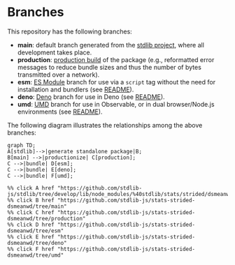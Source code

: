 <!--

@license Apache-2.0

Copyright (c) 2022 The Stdlib Authors.

Licensed under the Apache License, Version 2.0 (the "License");
you may not use this file except in compliance with the License.
You may obtain a copy of the License at

    http://www.apache.org/licenses/LICENSE-2.0

Unless required by applicable law or agreed to in writing, software
distributed under the License is distributed on an "AS IS" BASIS,
WITHOUT WARRANTIES OR CONDITIONS OF ANY KIND, either express or implied.
See the License for the specific language governing permissions and
limitations under the License.

-->

# Branches

This repository has the following branches:

-   **main**: default branch generated from the [stdlib project][stdlib-url], where all development takes place.
-   **production**: [production build][production-url] of the package (e.g., reformatted error messages to reduce bundle sizes and thus the number of bytes transmitted over a network).
-   **esm**: [ES Module][esm-url] branch for use via a `script` tag without the need for installation and bundlers (see [README][esm-readme]).
-   **deno**: [Deno][deno-url] branch for use in Deno (see [README][deno-readme]).
-   **umd**: [UMD][umd-url] branch for use in Observable, or in dual browser/Node.js environments (see [README][umd-readme]).

The following diagram illustrates the relationships among the above branches:

```mermaid
graph TD;
A[stdlib]-->|generate standalone package|B;
B[main] -->|productionize| C[production];
C -->|bundle| D[esm];
C -->|bundle| E[deno];
C -->|bundle| F[umd];

%% click A href "https://github.com/stdlib-js/stdlib/tree/develop/lib/node_modules/%40stdlib/stats/strided/dsmeanwd"
%% click B href "https://github.com/stdlib-js/stats-strided-dsmeanwd/tree/main"
%% click C href "https://github.com/stdlib-js/stats-strided-dsmeanwd/tree/production"
%% click D href "https://github.com/stdlib-js/stats-strided-dsmeanwd/tree/esm"
%% click E href "https://github.com/stdlib-js/stats-strided-dsmeanwd/tree/deno"
%% click F href "https://github.com/stdlib-js/stats-strided-dsmeanwd/tree/umd"
```

[stdlib-url]: https://github.com/stdlib-js/stdlib/tree/develop/lib/node_modules/%40stdlib/stats/strided/dsmeanwd
[production-url]: https://github.com/stdlib-js/stats-strided-dsmeanwd/tree/production
[deno-url]: https://github.com/stdlib-js/stats-strided-dsmeanwd/tree/deno
[deno-readme]: https://github.com/stdlib-js/stats-strided-dsmeanwd/blob/deno/README.md
[umd-url]: https://github.com/stdlib-js/stats-strided-dsmeanwd/tree/umd
[umd-readme]: https://github.com/stdlib-js/stats-strided-dsmeanwd/blob/umd/README.md
[esm-url]: https://github.com/stdlib-js/stats-strided-dsmeanwd/tree/esm
[esm-readme]: https://github.com/stdlib-js/stats-strided-dsmeanwd/blob/esm/README.md